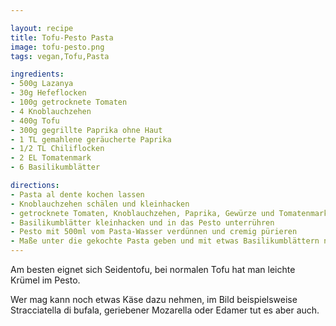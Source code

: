 ```yaml
---

layout: recipe
title: Tofu-Pesto Pasta
image: tofu-pesto.png
tags: vegan,Tofu,Pasta

ingredients:
- 500g Lazanya
- 30g Hefeflocken
- 100g getrocknete Tomaten
- 4 Knoblauchzehen
- 400g Tofu 
- 300g gegrillte Paprika ohne Haut
- 1 TL gemahlene geräucherte Paprika 
- 1/2 TL Chiliflocken
- 2 EL Tomatenmark
- 6 Basilikumblätter

directions:
- Pasta al dente kochen lassen
- Knoblauchzehen schälen und kleinhacken
- getrocknete Tomaten, Knoblauchzehen, Paprika, Gewürze und Tomatenmark pürieren
- Basilikumblätter kleinhacken und in das Pesto unterrühren
- Pesto mit 500ml vom Pasta-Wasser verdünnen und cremig pürieren
- Maße unter die gekochte Pasta geben und mit etwas Basilikumblättern nach Belieben garnieren
---
```


Am besten eignet sich Seidentofu, bei normalen Tofu hat man leichte Krümel im Pesto.

Wer mag kann noch etwas Käse dazu nehmen, im Bild beispielsweise Stracciatella di bufala, geriebener Mozarella oder
Edamer tut es aber auch.